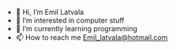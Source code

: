- 👋 Hi, I’m Emil Latvala
- 👀 I’m interested in computer stuff
- 🌱 I’m currently learning programming
- 📫 How to reach me Emil_latvala@hotmail.com

<!---
Naapero/Naapero is a ✨ special ✨ repository because its `README.md` (this file) appears on your GitHub profile.
You can click the Preview link to take a look at your changes.
--->
